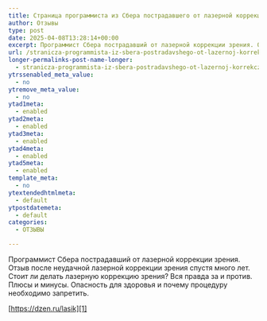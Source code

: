 ```yaml
---
title: Страница программиста из Сбера пострадавшего от лазерной коррекции зрения
author: Отзывы
type: post
date: 2025-04-08T13:28:14+00:00
excerpt: Программист Сбера пострадавший от лазерной коррекции зрения. Отзыв после неудачной лазерной коррекции зрения спустя много лет. Стоит ли делать лазерную коррекцию зрения? Вся правда за и против. Плюсы и минусы. Опасность для здоровья и почему процедуру необходимо запретить.
url: /stranicza-programmista-iz-sbera-postradavshego-ot-lazernoj-korrekczii-zreniya/
longer-permalinks-post-name-longer:
  - stranicza-programmista-iz-sbera-postradavshego-ot-lazernoj-korrekczii-zreniya
ytrssenabled_meta_value:
  - no
ytremove_meta_value:
  - no
ytad1meta:
  - enabled
ytad2meta:
  - enabled
ytad3meta:
  - enabled
ytad4meta:
  - enabled
ytad5meta:
  - enabled
template_meta:
  - no
ytextendedhtmlmeta:
  - default
ytpostdatemeta:
  - default
categories:
  - ОТЗЫВЫ

---
```

Программист Сбера пострадавший от лазерной коррекции зрения. Отзыв после неудачной лазерной коррекции зрения спустя много лет. Стоит ли делать лазерную коррекцию зрения? Вся правда за и против. Плюсы и минусы. Опасность для здоровья и почему процедуру необходимо запретить.

[https://dzen.ru/lasik][1]

 [1]: https://dzen.ru/lasik?share_to=link